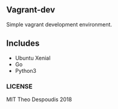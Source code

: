 Vagrant-dev
---
Simple vagrant development environment.

## Includes
- Ubuntu Xenial
- Go
- Python3

### LICENSE
MIT Theo Despoudis 2018
